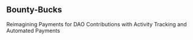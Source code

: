 ## Bounty-Bucks
Reimagining Payments for DAO Contributions with Activity Tracking and Automated Payments
